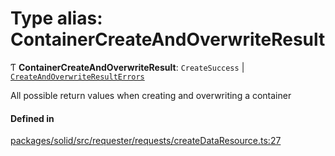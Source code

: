 # Type alias: ContainerCreateAndOverwriteResult

Ƭ **ContainerCreateAndOverwriteResult**: `CreateSuccess` \| [`CreateAndOverwriteResultErrors`](CreateAndOverwriteResultErrors.md)

All possible return values when creating and overwriting a container

#### Defined in

[packages/solid/src/requester/requests/createDataResource.ts:27](https://github.com/o-development/ldo/blob/e8bb8b1/packages/solid/src/requester/requests/createDataResource.ts#L27)
